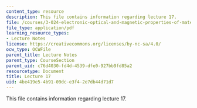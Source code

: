 ```yaml
---
content_type: resource
description: This file contains information regarding lecture 17.
file: /courses/3-024-electronic-optical-and-magnetic-properties-of-materials-spring-2013/4be419e54b9109dce3f42e7db44d71d7_MIT3_024S13_2012lec17.pdf
file_type: application/pdf
learning_resource_types:
- Lecture Notes
license: https://creativecommons.org/licenses/by-nc-sa/4.0/
ocw_type: OCWFile
parent_title: Lecture Notes
parent_type: CourseSection
parent_uid: c76d4030-fd4d-4539-dfe0-927bb9fd85a2
resourcetype: Document
title: Lecture 17
uid: 4be419e5-4b91-09dc-e3f4-2e7db44d71d7
---
```

This file contains information regarding lecture 17.